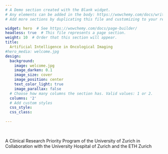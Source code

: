 ```yaml
---
# A Demo section created with the Blank widget.
# Any elements can be added in the body: https://wowchemy.com/docs/writing-markdown-latex/
# Add more sections by duplicating this file and customizing to your requirements.

widget: hero  # See https://wowchemy.com/docs/page-builder/
headless: true  # This file represents a page section.
weight: 10  # Order that this section will appear.
title:
  Artificial Intelligence in Oncological Imaging
#hero_media: welcome.jpg
design:
  background:
    image: welcome.jpg
    image_darken: 0.1
    image_size: cover
    image_position: center
    text_color_light: true
    image_parallax: false
  # Choose how many columns the section has. Valid values: 1 or 2.
  columns: '2'
  # Add custom styles
  css_style:
  css_class: 
  
---
```


<br>

A Clinical Research Priority Program of the University of Zurich in Collaboration with the University Hospital of Zurich and the ETH Zurich
